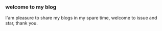 ### welcome to my blog
I'am pleasure to share my blogs in my spare time, welcome to issue and star, thank you.

